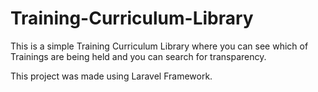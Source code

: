 # Training-Curriculum-Library
This is a simple Training Curriculum Library where you can see which of Trainings are being held and you can search for transparency.

This project was made using Laravel Framework.

